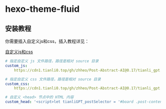 # hexo-theme-fluid

## 安装教程

你需要插入自定义js和css，插入教程详见：

[自定义js和css](https://hexo.fluid-dev.com/docs/guide/#%E8%87%AA%E5%AE%9A%E4%B9%89-js-css-html)

```yaml
# 指定自定义 js 文件路径，路径是相对 source 目录
custom_js: 
    https://cdn1.tianli0.top/gh/zhheo/Post-Abstract-AI@0.17/tianli_gpt.js

# 指定自定义 css 文件路径，路径是相对 source 目录
custom_css: 
    https://cdn1.tianli0.top/gh/zhheo/Post-Abstract-AI@0.17/tianli_gpt.css

# 自定义 <head> 节点中的 HTML 内容
custom_head: '<script>let tianliGPT_postSelector = '#board .post-content';let tianliGPT_key = '5Q5mpqRK5DkwT1X9Gi5e';</script>'
```